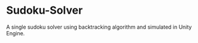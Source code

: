 # Sudoku-Solver

A single sudoku solver using backtracking algorithm and simulated in Unity Engine.
